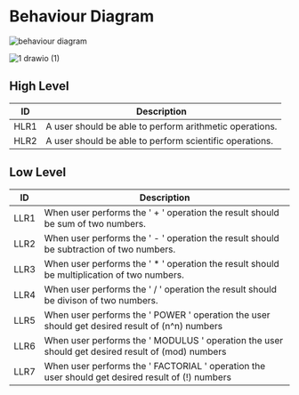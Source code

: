 # Behaviour Diagram
![behaviour diagram](https://user-images.githubusercontent.com/94418525/143292403-dcdadb2e-90f4-4eb9-9819-47edca640086.png)

![1 drawio (1)](https://user-images.githubusercontent.com/94418525/143107333-0e41e0a5-a0d1-46a5-a6a4-738b5075b9df.png)

## High Level 

| ID             | Description                                                           |
| ----------------- | ------------------------------------------------------------------ |
| HLR1 |A user should be able to perform arithmetic operations.|
| HLR2 |A user should be able to perform scientific operations.|


## Low Level 

| ID             | Description                                                           |
| ----------------- | ------------------------------------------------------------------ |
| LLR1|When user performs the ' + ' operation the result should be sum of two numbers.|
| LLR2|When user performs the ' - ' operation the result should be subtraction of two numbers.|                                                                                                                                                 
| LLR3|When user performs the ' * ' operation the result should be multiplication of two numbers.|
| LLR4|When user performs the ' / ' operation the result should be divison of two numbers.|
| LLR5|When user performs the ' POWER ' operation the user should get desired result of (n^n) numbers|
| LLR6|When user performs the ' MODULUS ' operation the user should get desired result of (mod) numbers|
| LLR7|When user performs the ' FACTORIAL ' operation the user should get desired result of (!) numbers|
 
